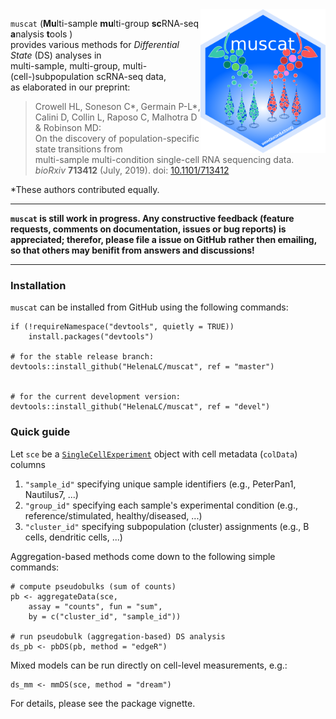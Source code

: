 <img src="inst/extdata/muscat.png" width="200" align="right"/> 

`muscat` (**Mu**lti-sample **mu**lti-group **sc**RNA-seq **a**nalysis **t**ools )  
provides various methods for *Differential State* (DS) analyses in  
multi-sample, multi-group, multi-(cell-)subpopulation scRNA-seq data,  
as elaborated in our preprint:

> Crowell HL, Soneson C\*, Germain P-L\*,  
Calini D, Collin L, Raposo C, Malhotra D & Robinson MD:  
On the discovery of population-specific state transitions from  
multi-sample multi-condition single-cell RNA sequencing data.  
*bioRxiv* **713412** (July, 2019). doi: [10.1101/713412](https://doi.org/10.1101/713412)

*These authors contributed equally.

***

**`muscat` is still work in progress. Any constructive feedback (feature requests, comments on documentation, issues or bug reports) is appreciated; therefor, please file a issue on GitHub rather then emailing, so that others may benifit from answers and discussions!**

***

### Installation

`muscat` can be installed from GitHub using the following commands:

```{r}
if (!requireNamespace("devtools", quietly = TRUE))
    install.packages("devtools")
    
# for the stable release branch:
devtools::install_github("HelenaLC/muscat", ref = "master")


# for the current development version:
devtools::install_github("HelenaLC/muscat", ref = "devel")
```

### Quick guide

Let `sce` be a [`SingleCellExperiment`](https://www.bioconductor.org/packages/SingleCellExperiment.html) object with cell metadata (`colData`) columns

1. `"sample_id"` specifying unique sample identifiers (e.g., PeterPan1, Nautilus7, ...)
2. `"group_id"` specifying each sample's experimental condition (e.g., reference/stimulated, healthy/diseased, ...)
3. `"cluster_id"` specifying subpopulation (cluster) assignments (e.g., B cells, dendritic cells, ...)

Aggregation-based methods come down to the following simple commands: 

```{r}
# compute pseudobulks (sum of counts)
pb <- aggregateData(sce, 
    assay = "counts", fun = "sum",
    by = c("cluster_id", "sample_id"))
    
# run pseudobulk (aggregation-based) DS analysis
ds_pb <- pbDS(pb, method = "edgeR")
```

Mixed models can be run directly on cell-level measurements, e.g.:

```{r}
ds_mm <- mmDS(sce, method = "dream")
```

For details, please see the package vignette.